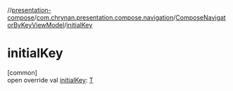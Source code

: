 //[presentation-compose](../../../index.md)/[com.chrynan.presentation.compose.navigation](../index.md)/[ComposeNavigatorByKeyViewModel](index.md)/[initialKey](initial-key.md)

# initialKey

[common]\
open override val [initialKey](initial-key.md): [T](index.md)
